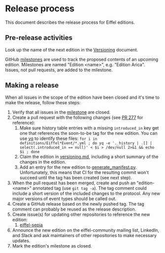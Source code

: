 <!---
   Copyright 2022-2023 Axis Communications AB.
   For a full list of individual contributors, please see the commit history.

   Licensed under the Apache License, Version 2.0 (the "License");
   you may not use this file except in compliance with the License.
   You may obtain a copy of the License at

       http://www.apache.org/licenses/LICENSE-2.0

   Unless required by applicable law or agreed to in writing, software
   distributed under the License is distributed on an "AS IS" BASIS,
   WITHOUT WARRANTIES OR CONDITIONS OF ANY KIND, either express or implied.
   See the License for the specific language governing permissions and
   limitations under the License.
--->

# Release process

This document describes the release process for Eiffel editions.

## Pre-release activities

Look up the name of the next edition in the [Versioning](../eiffel-syntax-and-usage/versioning.md) document.

GitHub [milestones](https://github.com/eiffel-community/eiffel/milestones?state=open) are used to track the proposed contents of an upcoming edition. Milestones are named "Edition \<name>", e.g. "Edition Arica". Issues, not pull requests, are added to the milestone.

## Making a release

When all issues in the scope of the edition have been closed and it's time to make the release, follow these steps:

1.  Verify that all issues in the [milestone](https://github.com/eiffel-community/eiffel/milestones?state=open) are closed.
1.  Create a pull request with the following changes (see [PR 277](https://github.com/eiffel-community/eiffel/pull/277) for reference):
    1.  Make sure history table entries with a missing `introduced_in` key get one that references the soon-to-be tag for the new edition. You can use [yq](https://mikefarah.gitbook.io/yq/) to identify these files: `for i in definitions/Eiffel*Event/*.yml ; do yq -e '._history | .[] | select(.introduced_in == null)' < $i > /dev/null 2>&1 && echo $i ; done`
    1.  Claim the edition in [versioning.md](../eiffel-syntax-and-usage/versioning.md), including a short summary of the changes in the edition.
    1.  Add an entry for the new edition to [generate_manifest.py](../generate_manifest.py). Unfortunately, this means that CI for the resulting commit won't succeed until the tag has been created (see next step).
1.  When the pull request has been merged, create and push an "edition-\<name>" annotated tag (use `git tag -a`). The tag comment could include a short version of the included changes to the protocol. Any new major versions of event types should be called out.
1.  Create a GitHub release based on the newly pushed tag. The tag comment can probably be reused as the release description.
1.  Create issue(s) for updating other repositories to reference the new edition:
    1. [eiffel-sepia](https://github.com/eiffel-community/eiffel-sepia)
1.  Announce the new edition on the eiffel-community mailing list, LinkedIn, and Slack and ask maintainers of other repositories to make necessary updates.
1.  Mark the edition's milestone as closed.
